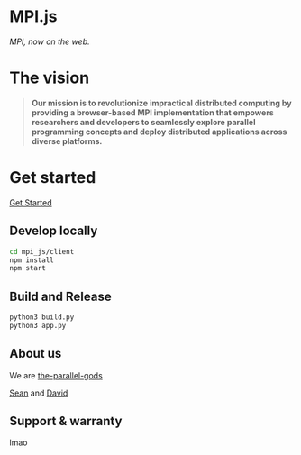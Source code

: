 # MPI.js

_MPI, now on the web._

# The vision

> **Our mission is to revolutionize impractical distributed computing by providing a browser-based MPI implementation that empowers researchers and developers to seamlessly explore parallel programming concepts and deploy distributed applications across diverse platforms.**

# Get started

[Get Started](/mpi.js/docs)

## Develop locally
```bash
cd mpi_js/client
npm install
npm start
```

## Build and Release
```bash
python3 build.py
python3 app.py
```

## About us

We are [the-parallel-gods](https://github.com/the-parallel-gods)

[Sean](https://github.com/SeanSun6814) and [David](https://github.com/1CoolDavid)

## Support & warranty

lmao



